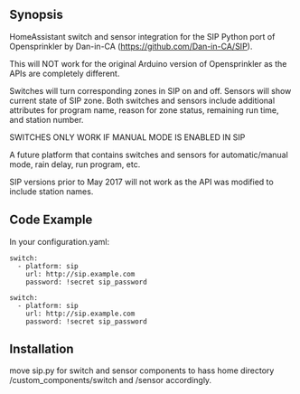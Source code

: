 ## Synopsis

HomeAssistant switch and sensor integration for the SIP Python port of Opensprinkler by Dan-in-CA (https://github.com/Dan-in-CA/SIP).

This will NOT work for the original Arduino version of Opensprinkler as the APIs are completely different.

Switches will turn corresponding zones in SIP on and off. Sensors will show current state of SIP zone. Both switches and sensors include additional attributes for program name, reason for zone status, remaining run time, and station number.

SWITCHES ONLY WORK IF MANUAL MODE IS ENABLED IN SIP

A future platform that contains switches and sensors for automatic/manual mode, rain delay, run program, etc.

SIP versions prior to May 2017 will not work as the API was modified to include station names.

## Code Example

In your configuration.yaml:

    switch:
      - platform: sip
        url: http://sip.example.com
        password: !secret sip_password

    switch:
      - platform: sip
        url: http://sip.example.com
        password: !secret sip_password

## Installation

move sip.py for switch and sensor components to hass home directory /custom_components/switch and /sensor accordingly.
